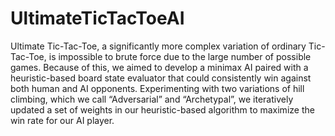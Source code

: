 # UltimateTicTacToeAI

Ultimate Tic-Tac-Toe, a significantly more complex variation of ordinary Tic-Tac-Toe, is impossible to brute force due to the large number of possible games. Because of this, we aimed to develop a minimax AI paired with a heuristic-based board state evaluator that could consistently win against both human and AI opponents. Experimenting with two variations of hill climbing, which we call “Adversarial” and “Archetypal”, we iteratively updated a set of weights in our heuristic-based algorithm to maximize the win rate for our AI player.
